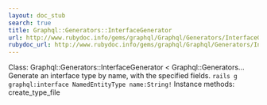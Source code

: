 ```yaml
---
layout: doc_stub
search: true
title: Graphql::Generators::InterfaceGenerator
url: http://www.rubydoc.info/gems/graphql/Graphql/Generators/InterfaceGenerator
rubydoc_url: http://www.rubydoc.info/gems/graphql/Graphql/Generators/InterfaceGenerator
---
```


Class: Graphql::Generators::InterfaceGenerator < Graphql::Generators...
Generate an interface type by name, with the specified fields. 
``` rails g graphql:interface NamedEntityType name:String! ``` 
Instance methods:
create_type_file

